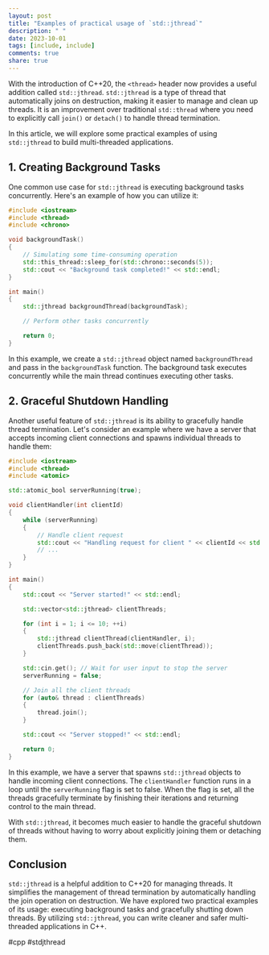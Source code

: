 ```yaml
---
layout: post
title: "Examples of practical usage of `std::jthread`"
description: " "
date: 2023-10-01
tags: [include, include]
comments: true
share: true
---
```


With the introduction of C++20, the `<thread>` header now provides a useful addition called `std::jthread`. `std::jthread` is a type of thread that automatically joins on destruction, making it easier to manage and clean up threads. It is an improvement over traditional `std::thread` where you need to explicitly call `join()` or `detach()` to handle thread termination.

In this article, we will explore some practical examples of using `std::jthread` to build multi-threaded applications.

## 1. Creating Background Tasks

One common use case for `std::jthread` is executing background tasks concurrently. Here's an example of how you can utilize it:

```cpp
#include <iostream>
#include <thread>
#include <chrono>

void backgroundTask()
{
    // Simulating some time-consuming operation
    std::this_thread::sleep_for(std::chrono::seconds(5));
    std::cout << "Background task completed!" << std::endl;
}

int main()
{
    std::jthread backgroundThread(backgroundTask);

    // Perform other tasks concurrently

    return 0;
}
```

In this example, we create a `std::jthread` object named `backgroundThread` and pass in the `backgroundTask` function. The background task executes concurrently while the main thread continues executing other tasks.

## 2. Graceful Shutdown Handling

Another useful feature of `std::jthread` is its ability to gracefully handle thread termination. Let's consider an example where we have a server that accepts incoming client connections and spawns individual threads to handle them:

```cpp
#include <iostream>
#include <thread>
#include <atomic>

std::atomic_bool serverRunning(true);

void clientHandler(int clientId)
{
    while (serverRunning)
    {
        // Handle client request
        std::cout << "Handling request for client " << clientId << std::endl;
        // ...
    }
}

int main()
{
    std::cout << "Server started!" << std::endl;

    std::vector<std::jthread> clientThreads;

    for (int i = 1; i <= 10; ++i)
    {
        std::jthread clientThread(clientHandler, i);
        clientThreads.push_back(std::move(clientThread));
    }

    std::cin.get(); // Wait for user input to stop the server
    serverRunning = false;

    // Join all the client threads
    for (auto& thread : clientThreads)
    {
        thread.join();
    }

    std::cout << "Server stopped!" << std::endl;

    return 0;
}
```

In this example, we have a server that spawns `std::jthread` objects to handle incoming client connections. The `clientHandler` function runs in a loop until the `serverRunning` flag is set to false. When the flag is set, all the threads gracefully terminate by finishing their iterations and returning control to the main thread.

With `std::jthread`, it becomes much easier to handle the graceful shutdown of threads without having to worry about explicitly joining them or detaching them.

## Conclusion

`std::jthread` is a helpful addition to C++20 for managing threads. It simplifies the management of thread termination by automatically handling the join operation on destruction. We have explored two practical examples of its usage: executing background tasks and gracefully shutting down threads. By utilizing `std::jthread`, you can write cleaner and safer multi-threaded applications in C++.

#cpp #stdjthread